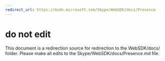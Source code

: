 ```yaml
---
redirect_url: https://msdn.microsoft.com/Skype/WebSDK/docs/Presence
---
```

# do not edit
This document is a redirection source for redirection to the WebSDK/docs/ folder. Please make all edits to the Skype/WebSDK/docs/Presence.md file.

